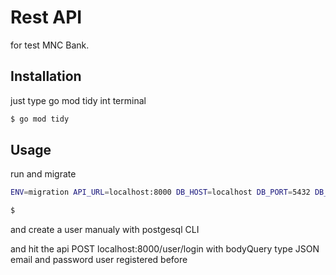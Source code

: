 # Rest API

for test MNC Bank.

## Installation

just type go mod tidy int terminal

```bash
$ go mod tidy
```

## Usage
run and migrate
```bash
ENV=migration API_URL=localhost:8000 DB_HOST=localhost DB_PORT=5432 DB_NAME=db_customer DB_USER=root DB_PASSWORD=root go run .

$
```

and create a user manualy with postgesql CLI

and hit the api POST localhost:8000/user/login  with bodyQuery type JSON email and password user registered before
